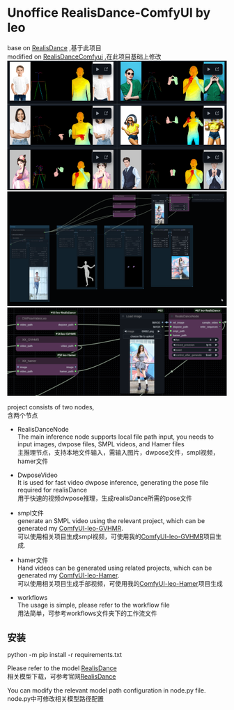 # Unoffice RealisDance-ComfyUI by leo 
base on [RealisDance](https://github.com/damo-cv/RealisDance) ,基于此项目  
modified on [RealisDanceComfyui](https://github.com/AIFSH/RealisDance-ComfyUI) ,在此项目基础上修改  
![](workflows/000.png)  
![](workflows/001.png)  
![](workflows/002.png)  

project consists of two nodes,  
含两个节点  

* RealisDanceNode    
The main inference node supports local file path input, you needs to input images, dwpose files, SMPL videos, and Hamer files  
主推理节点，支持本地文件输入，需输入图片，dwpose文件，smpl视频，hamer文件  
  
* DwposeVideo    
It is used for fast video dwpose inference, generating the pose file required for realisDance  
用于快速的视频dwpose推理，生成realisDance所需的pose文件  
  
* smpl文件    
generate an SMPL video using the relevant project, which can be generated my [ComfyUI-leo-GVHMR](https://github.com/leeooo001/ComfyUI-leo-GVHMR).     
可以使用相关项目生成smpl视频，可使用我的[ComfyUI-leo-GVHMR](https://github.com/leeooo001/ComfyUI-leo-GVHMR)项目生成.    
  
* hamer文件    
Hand videos can be generated using related projects, which can be generated my [ComfyUI-leo-Hamer](https://github.com/leeooo001/ComfyUI-leo-Hamer).   
可以使用相关项目生成手部视频，可使用我的[ComfyUI-leo-Hamer](https://github.com/leeooo001/ComfyUI-leo-Hamer)项目生成
  
* workflows  
The usage is simple, please refer to the workflow file  
用法简单，可参考workflows文件夹下的工作流文件  
  
## 安装    
python -m pip install -r requirements.txt    
  
Please refer to the model [RealisDance](https://github.com/damo-cv/RealisDance)    
相关模型下载，可参考官网[RealisDance](https://github.com/damo-cv/RealisDance)    
  
You can modify the relevant model path configuration in node.py file.  
node.py中可修改相关模型路径配置    

